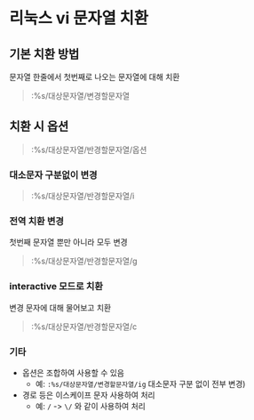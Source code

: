 # 리눅스 vi 문자열 치환
## 기본 치환 방법
문자열 한줄에서 첫번째로 나오는 문자열에 대해 치환
> :%s/대상문자열/변경할문자열

## 치환 시 옵션
> :%s/대상문자열/반경할문자열/옵션

### 대소문자 구분없이 변경
> :%s/대상문자열/반경할문자열/i

### 전역 치환 변경
첫번째 문자열 뿐만 아니라 모두 변경
> :%s/대상문자열/반경할문자열/g


### interactive 모드로 치환
변경 문자에 대해 물어보고 치환
> :%s/대상문자열/반경할문자열/c

### 기타
- 옵션은 조합하여 사용할 수 있음
  - 예: `:%s/대상문자열/변경할문자열/ig` 대소문자 구분 없이 전부 변경)
- 경로 등은 이스케이프 문자 사용하여 처리
  - 예: `/` -> `\/` 와 같이 사용하여 처리


